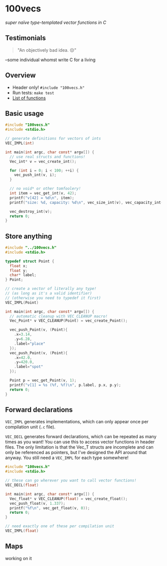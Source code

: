 # 100vecs

_super naïve type-templated vector functions in C_

## Testimonials

> "An objectively bad idea. 😒"

–some individual whomst write C for a living

## Overview

- Header only! `#include "100vecs.h"`
- Run tests: `make test`
- [List of functions](function_list.md)

## Basic usage

```C
#include "100vecs.h"
#include <stdio.h>

// generate definitions for vectors of ints
VEC_IMPL(int)

int main(int argc, char const* argv[]) {
  // use real structs and functions!
  Vec_int* v = vec_create_int();

  for (int i = 0; i < 100; ++i) {
    vec_push_int(v, i);
  }

  // no void* or other tomfoolery!
  int item = vec_get_int(v, 42);
  printf("v[42] = %d\n", item);
  printf("size: %d, capacity: %d\n", vec_size_int(v), vec_capacity_int(v));

  vec_destroy_int(v);
  return 0;
}
```

## Store anything

```C
#include "../100vecs.h"
#include <stdio.h>

typedef struct Point {
  float x;
  float y;
  char* label;
} Point;

// create a vector of literally any type!
// (as long as it's a valid identifier)
// (otherwise you need to typedef it first)
VEC_IMPL(Point)

int main(int argc, char const* argv[]) {
  // automatic cleanup with VEC_CLEANUP macro!
  Vec_Point* v VEC_CLEANUP(Point) = vec_create_Point();

  vec_push_Point(v, (Point){
    .x=3.14,
    .y=6.28,
    .label="place"
  });
  vec_push_Point(v, (Point){
    .x=42.0,
    .y=420.0,
    .label="spot"
  });

  Point p = vec_get_Point(v, 1);
  printf("v[1] = %s (%f, %f)\n", p.label, p.x, p.y);
  return 0;
}
```

## Forward declarations

`VEC_IMPL` generates implementations, which can only appear once per compilation unit (`.c` file).

`VEC_DECL` generates forward declarations, which can be repeated as many times as you want! You can use this to access vector functions in header files.
The only limitation is that the Vec_T structs are incomplete and can only be referenced as pointers, but I've designed the API around that anyway. You still need a `VEC_IMPL` for each type somewhere!

```C
#include "100vecs.h"
#include <stdio.h>

// these can go wherever you want to call vector functions!
VEC_DECL(float)

int main(int argc, char const* argv[]) {
  Vec_float* v VEC_CLEANUP(float) = vec_create_float();
  vec_push_float(v, 1.337);
  printf("%f\n", vec_get_float(v, 0));
  return 0;
}

// need exactly one of these per compilation unit
VEC_IMPL(float)
```

## Maps

working on it
